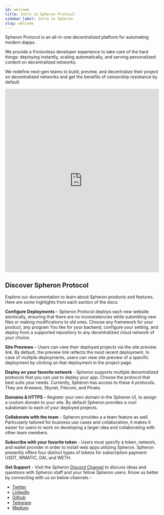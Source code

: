 ```yaml
---
id: welcome
title: Intro to Spheron Protocol
sidebar_label: Intro to Spheron
slug: welcome
---
```


Spheron Protocol is an all-in-one decentralized platform for automating modern dapps.

We provide a frictionless developer experience to take care of the hard things: deploying instantly, scaling automatically, and serving personalized content on decentralized networks.

We redefine next-gen teams to build, preview, and decentralize their project on decentralized networks and get the benefits of censorship resistance by default.

<iframe
  src="https://www.youtube.com/embed/GKrGFiaE2Oc"
  width="100%"
  height="600"
  frameborder="0"
  allow="autoplay; fullscreen; picture-in-picture"
  allowfullscreen
></iframe>

## Discover Spheron Protocol

Explore our documentation to learn about Spheron products and features. Here are some highlights from each section of the docs:

**Configure Deployments** – Spheron Protocol deploys each new website atomically, ensuring that there are no inconsistencies while submitting new files or making modifications to old ones. Choose any framework for your product, any program You like for your backend, configure your setting, and deploy from a supported repository to any decentralized cloud network of your choice.

**Site Previews** – Users can view their deployed projects via the site preview link. By default, the preview link reflects the most recent deployment. In case of multiple deployments, users can view site preview of a specific deployment by clicking on that deployment in the project page.

**Deploy on your favorite network** - Spheron supports multiple decentralized protocols that you can use to deploy your app. Choose the protocol that best suits your needs. Currently, Spheron has access to these 4 protocols. They are Arweave, Skynet, Filecoin, and Pinata.

**Domains & HTTPS** – Register your own domain in the Spheron UI, to assign a custom domain to your site. By default Spheron provides a cool subdomain to each of your deployed projects.

**Collaborate with the team** - Spheron provides a a team feature as well. Particularly tailored for business use cases and collaboration, it makes it easier for users to work on developing a larger idea and collaborating with other team members.

**Subscribe with your favorite token** - Users must specify a token, network, and wallet provider in order to install web apps utilizing Spheron. Spheron presently offers four distinct types of tokens for subscription payment: USDT, WMATIC, DAI, and WETH.

**Get Support** - Visit the Spheron [Discord Channel](https://discord.com/invite/ahxuCtm) to discuss ideas and questions with Spheron staff and your fellow Spheron users.
Know us better by connecting with us on below channels -

- [Twitter](https://twitter.com/SpheronHQ)
- [LinkedIn](https://www.linkedin.com/company/spheron/)
- [Github](https://github.com/argoapp-live)
- [Telegram](https://t.me/argoofficial)
- [Medium](https://spheron.medium.com/)
